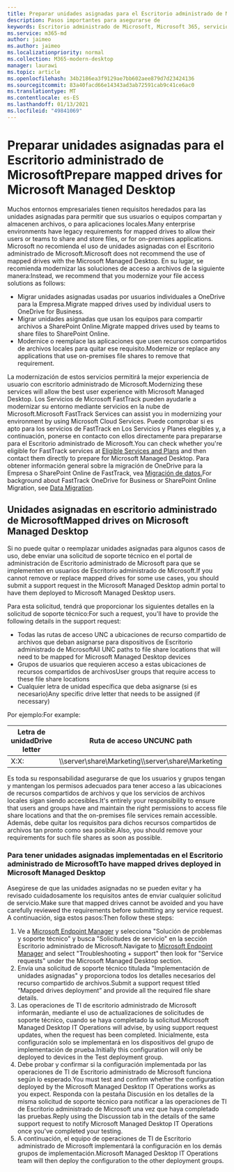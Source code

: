 ```yaml
---
title: Preparar unidades asignadas para el Escritorio administrado de Microsoft
description: Pasos importantes para asegurarse de
keywords: Escritorio administrado de Microsoft, Microsoft 365, servicio, documentación
ms.service: m365-md
author: jaimeo
ms.author: jaimeo
ms.localizationpriority: normal
ms.collection: M365-modern-desktop
manager: laurawi
ms.topic: article
ms.openlocfilehash: 34b2186ea3f9129ae7bb602aee879d7d23424136
ms.sourcegitcommit: 83a40facd66e14343ad3ab72591cab9c41ce6ac0
ms.translationtype: MT
ms.contentlocale: es-ES
ms.lasthandoff: 01/13/2021
ms.locfileid: "49841069"
---
```

#  <a name="prepare-mapped-drives-for-microsoft-managed-desktop"></a><span data-ttu-id="a3f34-104">Preparar unidades asignadas para el Escritorio administrado de Microsoft</span><span class="sxs-lookup"><span data-stu-id="a3f34-104">Prepare mapped drives for Microsoft Managed Desktop</span></span>

<span data-ttu-id="a3f34-105">Muchos entornos empresariales tienen requisitos heredados para las unidades asignadas para permitir que sus usuarios o equipos compartan y almacenen archivos, o para aplicaciones locales.</span><span class="sxs-lookup"><span data-stu-id="a3f34-105">Many enterprise environments have legacy requirements for mapped drives to allow their users or teams to share and store files, or for on-premises applications.</span></span> <span data-ttu-id="a3f34-106">Microsoft no recomienda el uso de unidades asignadas con el Escritorio administrado de Microsoft.</span><span class="sxs-lookup"><span data-stu-id="a3f34-106">Microsoft does not recommend the use of mapped drives with the Microsoft Managed Desktop.</span></span> <span data-ttu-id="a3f34-107">En su lugar, se recomienda modernizar las soluciones de acceso a archivos de la siguiente manera:</span><span class="sxs-lookup"><span data-stu-id="a3f34-107">Instead, we recommend that you modernize your file access solutions as follows:</span></span>
  
- <span data-ttu-id="a3f34-108">Migrar unidades asignadas usadas por usuarios individuales a OneDrive para la Empresa.</span><span class="sxs-lookup"><span data-stu-id="a3f34-108">Migrate mapped drives used by individual users to OneDrive for Business.</span></span> 
- <span data-ttu-id="a3f34-109">Migrar unidades asignadas que usan los equipos para compartir archivos a SharePoint Online.</span><span class="sxs-lookup"><span data-stu-id="a3f34-109">Migrate mapped drives used by teams to share files to SharePoint Online.</span></span> 
- <span data-ttu-id="a3f34-110">Modernice o reemplace las aplicaciones que usen recursos compartidos de archivos locales para quitar ese requisito.</span><span class="sxs-lookup"><span data-stu-id="a3f34-110">Modernize or replace any applications that use on-premises file shares to remove that requirement.</span></span>
  
<span data-ttu-id="a3f34-111">La modernización de estos servicios permitirá la mejor experiencia de usuario con escritorio administrado de Microsoft.</span><span class="sxs-lookup"><span data-stu-id="a3f34-111">Modernizing these services will allow the best user experience with Microsoft Managed Desktop.</span></span> <span data-ttu-id="a3f34-112">Los Servicios de Microsoft FastTrack pueden ayudarle a modernizar su entorno mediante servicios en la nube de Microsoft.</span><span class="sxs-lookup"><span data-stu-id="a3f34-112">Microsoft FastTrack Services can assist you in modernizing your environment by using Microsoft Cloud Services.</span></span> <span data-ttu-id="a3f34-113">Puede comprobar si es apto para los [](https://docs.microsoft.com/fasttrack/m365-eligible-services-and-plans) servicios de FastTrack en Los Servicios y Planes elegibles y, a continuación, ponerse en contacto con ellos directamente para prepararse para el Escritorio administrado de Microsoft.</span><span class="sxs-lookup"><span data-stu-id="a3f34-113">You can check whether you're eligible for FastTrack services at [Eligible Services and Plans](https://docs.microsoft.com/fasttrack/m365-eligible-services-and-plans) and then contact them directly to prepare for Microsoft Managed Desktop.</span></span> <span data-ttu-id="a3f34-114">Para obtener información general sobre la migración de OneDrive para la Empresa o SharePoint Online de FastTrack, vea [Migración de datos.](https://docs.microsoft.com/fasttrack/o365-data-migration)</span><span class="sxs-lookup"><span data-stu-id="a3f34-114">For background about FastTrack OneDrive for Business or SharePoint Online Migration, see [Data Migration](https://docs.microsoft.com/fasttrack/o365-data-migration).</span></span>

## <a name="mapped-drives-on-microsoft-managed-desktop"></a><span data-ttu-id="a3f34-115">Unidades asignadas en escritorio administrado de Microsoft</span><span class="sxs-lookup"><span data-stu-id="a3f34-115">Mapped drives on Microsoft Managed Desktop</span></span>
 
<span data-ttu-id="a3f34-116">Si no puede quitar o reemplazar unidades asignadas para algunos casos de uso, debe enviar una solicitud de soporte técnico en el portal de administración de Escritorio administrado de Microsoft para que se implementen en usuarios de Escritorio administrado de Microsoft.</span><span class="sxs-lookup"><span data-stu-id="a3f34-116">If you cannot remove or replace mapped drives for some use cases, you should submit a support request in the Microsoft Managed Desktop admin portal to have them deployed to Microsoft Managed Desktop users.</span></span>
    
<span data-ttu-id="a3f34-117">Para esta solicitud, tendrá que proporcionar los siguientes detalles en la solicitud de soporte técnico:</span><span class="sxs-lookup"><span data-stu-id="a3f34-117">For such a request, you'll have to provide the following details in the support request:</span></span> 

- <span data-ttu-id="a3f34-118">Todas las rutas de acceso UNC a ubicaciones de recurso compartido de archivos que deban asignarse para dispositivos de Escritorio administrado de Microsoft</span><span class="sxs-lookup"><span data-stu-id="a3f34-118">All UNC paths to file share locations that will need to be mapped for Microsoft Managed Desktop devices</span></span> 
- <span data-ttu-id="a3f34-119">Grupos de usuarios que requieren acceso a estas ubicaciones de recursos compartidos de archivos</span><span class="sxs-lookup"><span data-stu-id="a3f34-119">User groups that require access to these file share locations</span></span> 
- <span data-ttu-id="a3f34-120">Cualquier letra de unidad específica que deba asignarse (si es necesario)</span><span class="sxs-lookup"><span data-stu-id="a3f34-120">Any specific drive letter that needs to be assigned (if necessary)</span></span>

<span data-ttu-id="a3f34-121">Por ejemplo:</span><span class="sxs-lookup"><span data-stu-id="a3f34-121">For example:</span></span>

| <span data-ttu-id="a3f34-122">Letra de unidad</span><span class="sxs-lookup"><span data-stu-id="a3f34-122">Drive letter</span></span> | <span data-ttu-id="a3f34-123">Ruta de acceso UNC</span><span class="sxs-lookup"><span data-stu-id="a3f34-123">UNC path</span></span> | <span data-ttu-id="a3f34-124">Grupo de usuarios</span><span class="sxs-lookup"><span data-stu-id="a3f34-124">User group</span></span> |
|--------------|----------|------------|
| <span data-ttu-id="a3f34-125">X:</span><span class="sxs-lookup"><span data-stu-id="a3f34-125">X:</span></span>  | <span data-ttu-id="a3f34-126">\\\server\share\Marketing</span><span class="sxs-lookup"><span data-stu-id="a3f34-126">\\\server\share\Marketing</span></span> | <span data-ttu-id="a3f34-127">ContosoMarketing</span><span class="sxs-lookup"><span data-stu-id="a3f34-127">ContosoMarketing</span></span> |

<span data-ttu-id="a3f34-128">Es toda su responsabilidad asegurarse de que los usuarios y grupos tengan y mantengan los permisos adecuados para tener acceso a las ubicaciones de recursos compartidos de archivos y que los servicios de archivos locales sigan siendo accesibles.</span><span class="sxs-lookup"><span data-stu-id="a3f34-128">It's entirely your responsibility to ensure that users and groups have and maintain the right permissions to access file share locations and that the on-premises file services remain accessible.</span></span> <span data-ttu-id="a3f34-129">Además, debe quitar los requisitos para dichos recursos compartidos de archivos tan pronto como sea posible.</span><span class="sxs-lookup"><span data-stu-id="a3f34-129">Also, you should remove your requirements for such file shares as soon as possible.</span></span>

### <a name="to-have-mapped-drives-deployed-in-microsoft-managed-desktop"></a><span data-ttu-id="a3f34-130">Para tener unidades asignadas implementadas en el Escritorio administrado de Microsoft</span><span class="sxs-lookup"><span data-stu-id="a3f34-130">To have mapped drives deployed in Microsoft Managed Desktop</span></span>
 
<span data-ttu-id="a3f34-131">Asegúrese de que las unidades asignadas no se pueden evitar y ha revisado cuidadosamente los requisitos antes de enviar cualquier solicitud de servicio.</span><span class="sxs-lookup"><span data-stu-id="a3f34-131">Make sure that mapped drives cannot be avoided and you have carefully reviewed the requirements before submitting any service request.</span></span> <span data-ttu-id="a3f34-132">A continuación, siga estos pasos:</span><span class="sxs-lookup"><span data-stu-id="a3f34-132">Then follow these steps:</span></span>

1. <span data-ttu-id="a3f34-133">Ve a [Microsoft Endpoint Manager](https://endpoint.microsoft.com/) y selecciona "Solución de problemas y soporte técnico" y busca "Solicitudes de servicio" en la sección Escritorio administrado de Microsoft.</span><span class="sxs-lookup"><span data-stu-id="a3f34-133">Navigate to [Microsoft Endpoint Manager](https://endpoint.microsoft.com/) and select "Troubleshooting + support" then look for "Service requests" under the Microsoft Managed Desktop section.</span></span>  
2. <span data-ttu-id="a3f34-134">Envía una solicitud de soporte técnico titulada "Implementación de unidades asignadas" y proporciona todos los detalles necesarios del recurso compartido de archivos.</span><span class="sxs-lookup"><span data-stu-id="a3f34-134">Submit a support request titled “Mapped drives deployment” and provide all the required file share details.</span></span>  
3. <span data-ttu-id="a3f34-135">Las operaciones de TI de escritorio administrado de Microsoft informarán, mediante el uso de actualizaciones de solicitudes de soporte técnico, cuando se haya completado la solicitud.</span><span class="sxs-lookup"><span data-stu-id="a3f34-135">Microsoft Managed Desktop IT Operations will advise, by using support request updates, when the request has been completed.</span></span> <span data-ttu-id="a3f34-136">Inicialmente, esta configuración solo se implementará en los dispositivos del grupo de implementación de prueba.</span><span class="sxs-lookup"><span data-stu-id="a3f34-136">Initially this configuration will only be deployed to devices in the Test deployment group.</span></span>  
4. <span data-ttu-id="a3f34-137">Debe probar y confirmar si la configuración implementada por las operaciones de TI de Escritorio administrado de Microsoft funciona según lo esperado.</span><span class="sxs-lookup"><span data-stu-id="a3f34-137">You must test and confirm whether the configuration deployed by the Microsoft Managed Desktop IT Operations works as you expect.</span></span> <span data-ttu-id="a3f34-138">Responda con la pestaña Discusión en los detalles de la misma solicitud de soporte técnico para notificar a las operaciones de TI de Escritorio administrado de Microsoft una vez que haya completado las pruebas.</span><span class="sxs-lookup"><span data-stu-id="a3f34-138">Reply using the Discussion tab in the details of the same support request to notify Microsoft Managed Desktop IT Operations once you've completed your testing.</span></span>  
5. <span data-ttu-id="a3f34-139">A continuación, el equipo de operaciones de TI de Escritorio administrado de Microsoft implementará la configuración en los demás grupos de implementación.</span><span class="sxs-lookup"><span data-stu-id="a3f34-139">Microsoft Managed Desktop IT Operations team will then deploy the configuration to the other deployment groups.</span></span> 
